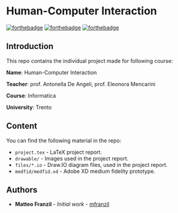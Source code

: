 # Human-Computer Interaction

[![forthebadge](https://forthebadge.com/images/badges/fuck-it-ship-it.svg)](https://forthebadge.com)
[![forthebadge](https://forthebadge.com/images/badges/compatibility-ie-6.svg)](https://forthebadge.com)
[![forthebadge](https://forthebadge.com/images/badges/built-by-developers.svg)](https://forthebadge.com)

## Introduction

This repo contains the individual project made for following course:

**Name**: Human-Computer Interaction

**Teacher**: prof. Antonella De Angeli, prof. Eleonora Mencarini

**Course**: Informatica

**University**: Trento

## Content

You can find the following material in the repo:

* `project.tex` - LaTeX project report.
* `drawable/` - Images used in the project report.
* `files/*.io` - Draw.IO diagram files, used in the project report.
* `medfid/medfid.xd` - Adobe XD medium fidelity prototype.

## Authors

* **Matteo Franzil** - *Initial work* - [mfranzil](https://github.com/mfranzil)

